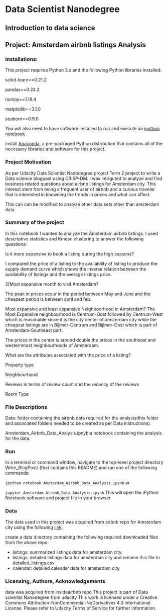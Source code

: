 # Data Scientist Nanodegree

## Introduction to data science

## Project: Amsterdam airbnb listings Analysis 

### Installations:
This project requires Python 3.x and the following Python libraries installed:

scikit-learn==0.21.2

pandas==0.24.2

numpy==1.16.4

matplotlib==3.1.0

seaborn==0.9.0

You will also need to have software installed to run and execute an [ipython notebook](https://jupyter.org/)

install [Anaconda](https://www.anaconda.com/), a pre-packaged Python distribution that contains all of the necessary libraries and software for this project.

### Project Motivation
As per Udacity Data Scientist Nanodegree project Term 2 project to write a Data science blogpost using CRISP-DM. I was intriguted to analyze and find business related questions about airbnb listings for Amsterdam city. This interest stem from being a frequent user of airbnb and a curious traveler that is interested in knowning the trends in prices and what can affect.

This can can be modified to analyze other data sets other than amsterdam data.

### Summary of the project
In this notebook I wanted to analyze the Amsterdam airbnb listings. I used descriptive statistics and Kmean clustering to answer the following questions:

Is it more expansive to book a listing during the high seasons?

I compared the price of a listing to the availability of listing to produce the supply demand curve which shows the inverse relation between the availability of listings and the average listings price.

2)Most expansive month to visit Amsterdam?

The peak in prices occur in the period between May and June and the cheapest period is between april and feb.

Most expansive and least expansive Neighbourhood in Amsterdam?
The Most Expansive neighbourhood is Centrum-Oost followed by Centrum-West which is reasonable since it is the city center of amsterdam city while the cheapest listings are in Bijlmer-Centrum and Bijlmer-Oost which is part of Amsterdam-Southeast part.

The prices in the center is around double the prices in the southeast and westernmost neighbourhoods of Amsterdam.

What are the attributes associated with the price of a listing?

Property type

Neighbourhood

Reviews in terms of review count and the recency of the reviews

Room Type

### File Descriptions
Data: folder containing the airbnb data required for the analysis(this folder and associated folders needed to be created as per Data instructions).

Amsterdam_Airbnb_Data_Analysis.ipnyb:a notebook containing the analysis for the data.

### Run
In a terminal or command window, navigate to the top-level project directory Write_BlogPost/ (that contains this README) and run one of the following commands:

`ipython notebook Amsterdam_Airbnb_Data_Analysis.ipynb`
or

`jupyter Amsterdam_Airbnb_Data_Analysis.ipynb`
This will open the iPython Notebook software and project file in your browser.

### Data
The data used in this project was acquired from airbnb repo for Amsterdam city using the following [link](http://insideairbnb.com/get-the-data.html).

create a data directory containing the following required downloaded files from the above repo:

* listings: summarized listings data for amsterdam city.
* listings: detailed listings data for amsterdam city and rename this file to detailed_listings.csv
* calendar: detailed calendar data for amsterdam city.
### Licensing, Authors, Acknowledgements
data was acquired from insideairbnb repo
This project is part of Data scientist Nanodegree from udacity
This work is licensed under a Creative Commons Attribution-NonCommercial-NoDerivatives 4.0 International License. Please refer to Udacity Terms of Service for further information.

